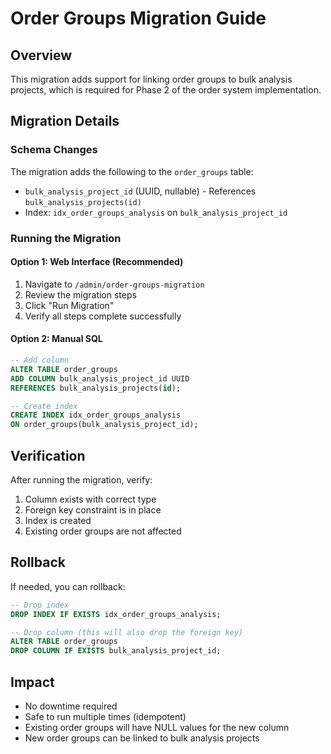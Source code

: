 # Order Groups Migration Guide

## Overview
This migration adds support for linking order groups to bulk analysis projects, which is required for Phase 2 of the order system implementation.

## Migration Details

### Schema Changes
The migration adds the following to the `order_groups` table:
- `bulk_analysis_project_id` (UUID, nullable) - References `bulk_analysis_projects(id)`
- Index: `idx_order_groups_analysis` on `bulk_analysis_project_id`

### Running the Migration

#### Option 1: Web Interface (Recommended)
1. Navigate to `/admin/order-groups-migration`
2. Review the migration steps
3. Click "Run Migration"
4. Verify all steps complete successfully

#### Option 2: Manual SQL
```sql
-- Add column
ALTER TABLE order_groups
ADD COLUMN bulk_analysis_project_id UUID
REFERENCES bulk_analysis_projects(id);

-- Create index
CREATE INDEX idx_order_groups_analysis 
ON order_groups(bulk_analysis_project_id);
```

## Verification
After running the migration, verify:
1. Column exists with correct type
2. Foreign key constraint is in place
3. Index is created
4. Existing order groups are not affected

## Rollback
If needed, you can rollback:
```sql
-- Drop index
DROP INDEX IF EXISTS idx_order_groups_analysis;

-- Drop column (this will also drop the foreign key)
ALTER TABLE order_groups 
DROP COLUMN IF EXISTS bulk_analysis_project_id;
```

## Impact
- No downtime required
- Safe to run multiple times (idempotent)
- Existing order groups will have NULL values for the new column
- New order groups can be linked to bulk analysis projects